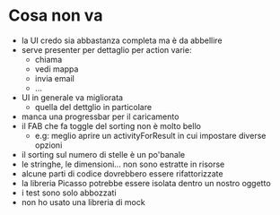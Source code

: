 

# Cosa non va
* la UI credo sia abbastanza completa ma è da abbellire
* serve presenter per dettaglio per action varie:
  * chiama
  * vedi mappa
  * invia email
  * ...
* UI in generale va migliorata
  * quella del dettglio in particolare
* manca una progressbar per il caricamento
* il FAB che fa toggle del sorting non è molto bello
  * e.g: meglio aprire un activityForResult in cui impostare diverse opzioni
* il sorting sul numero di stelle è un po'banale
* le stringhe, le dimensioni... non sono estratte in risorse
* alcune parti di codice dovrebbero essere rifattorizzate
* la libreria Picasso potrebbe essere isolata dentro un nostro oggetto
* i test sono solo abbozzati
* non ho usato una libreria di mock

